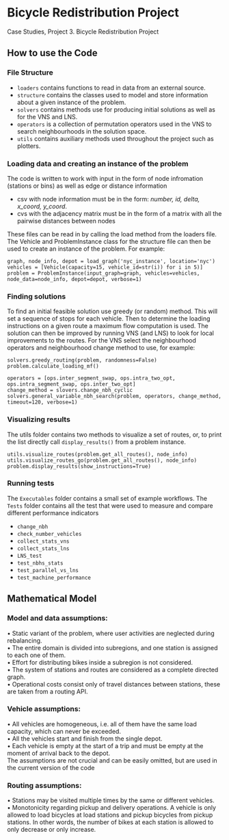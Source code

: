 # Bicycle Redistribution Project
Case Studies, Project 3. Bicycle Redistribution Project

## How to use the Code
### File Structure
- `loaders` contains functions to read in data from an external source.
- `structure` contains the classes used to model and store information about a given instance of the problem.
- `solvers` contains methods use for producing initial solutions as well as for the VNS and LNS.
- `operators` is a collection of permutation operators used in the VNS to search neighbourhoods in the solution space.
- `utils` contains auxiliary methods used throughout the project such as plotters.
### Loading data and creating an instance of the problem
The code is written to work with input in the form of node infromation (stations or bins) as well as edge or distance information
- csv with node information must be in the form:  _number, id, delta, x_coord, y_coord_.
- cvs with the adjacency matrix must be in the form of a matrix with all the pairwise distances between nodes

These files can be read in by calling the load method from the loaders file. 
The Vehicle and ProblemInstance class for the structure file can then be used to create an instance of the problem. For example:
```
graph, node_info, depot = load_graph('nyc_instance', location='nyc')
vehicles = [Vehicle(capacity=15, vehicle_id=str(i)) for i in 5)]
problem = ProblemInstance(input_graph=graph, vehicles=vehicles, node_data=node_info, depot=depot, verbose=1)
```

### Finding solutions
To find an initial feasible solution use greedy (or random) method. This will set a sequence of stops for each vehicle. 
Then to determine the loading instructions on a given route a maximum flow computation is used.
The solution can then be improved by running VNS (and LNS) to look for local improvements to the routes. 
For the VNS select the neighbourhood operators and neighbourhood change method to use, for example:
```
solvers.greedy_routing(problem, randomness=False)
problem.calculate_loading_mf()

operators = [ops.inter_segment_swap, ops.intra_two_opt, ops.intra_segment_swap, ops.inter_two_opt]
change_method = slovers.change_nbh_cyclic
solvers.general_variable_nbh_search(problem, operators, change_method, timeout=120, verbose=1)
```
### Visualizing results
The utils folder contains two methods to visualize a set of routes, or, to print the list directly call `display_results()` from a problem instance.
```
utils.visualize_routes(problem.get_all_routes(), node_info)
utils.visualize_routes_go(problem.get_all_routes(), node_info)
problem.display_results(show_instructions=True)
```

### Running tests
The `Executables` folder contains a small set of example workflows. 
The `Tests` folder contains all the test that were used to measure and compare different performance indicators
- `change_nbh`
- `check_number_vehicles`
- `collect_stats_vns`
- `collect_stats_lns`
- `LNS_test`
- `test_nbhs_stats`
- `test_parallel_vs_lns`
- `test_machine_performance`


## Mathematical Model
### Model and data assumptions:  
•	Static variant of the problem, where user activities are neglected during rebalancing.  
•	The entire domain is divided into subregions, and one station is assigned to each one of them.  
•	Effort for distributing bikes inside a subregion is not considered.  
•	The system of stations and routes are considered as a complete directed graph.  
•	Operational costs consist only of travel distances between stations, these are taken from a routing API.   

### Vehicle assumptions:  
•	All vehicles are homogeneous, i.e. all of them have the same load capacity, which can never be exceeded.  
•	All the vehicles start and finish from the single depot.  
•	Each vehicle is empty at the start of a trip and must be empty at the moment of arrival back to the depot.  
The assumptions are not crucial and can be easily omitted, but are used in the current version of the code

### Routing assumptions:  
•	Stations may be visited multiple times by the same or different vehicles.  
•	Monotonicity regarding pickup and delivery operations. A vehicle is only allowed to load bicycles at load stations and pickup bicycles from pickup stations. In other words, the number of bikes at each station is allowed to only decrease or only increase.  
